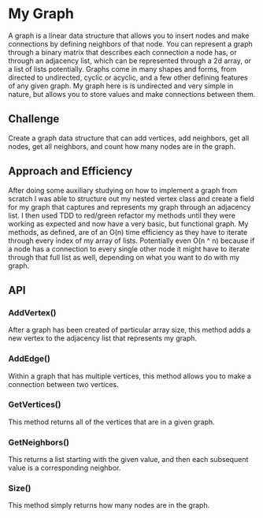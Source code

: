 # My Graph

A graph is a linear data structure that allows you to insert nodes and make connections by defining neighbors of that node.  You can represent a graph through a binary matrix that describes each connection a node has, or through an adjacency list, which can be represented through a 2d array, or a list of lists potentially.  Graphs come in many shapes and forms, from directed to undirected, cyclic or acyclic, and a few other defining features of any given graph.  My graph here is is undirected and very simple in nature, but allows you to store values and make connections between them.

## Challenge

Create a graph data structure that can add vertices, add neighbors, get all nodes, get all neighbors, and count how many nodes are in the graph.

## Approach and Efficiency

After doing some auxiliary studying on how to implement a graph from scratch I was able to structure out my nested vertex class and create a field for my graph that captures and represents my graph through an adjacency list.  I then used TDD to red/green refactor my methods until they were working as expected and now have a very basic, but functional graph.  My methods, as defined, are of an O\(n\) time efficiency as they have to iterate through every index of my array of lists.  Potentially even O\(n ^ n\) because if a node has a connection to every single other node it might have to iterate through that full list as well, depending on what you want to do with my graph.

## API

### AddVertex\(\)

After a graph has been created of particular array size, this method adds a new vertex to the adjacency list that represents my graph.

### AddEdge\(\)

Within a graph that has multiple vertices, this method allows you to make a connection between two vertices.

### GetVertices\(\)

This method returns all of the vertices that are in a given graph.

### GetNeighbors\(\)

This returns a list starting with the given value, and then each subsequent value is a corresponding neighbor.

### Size\(\)

This method simply returns how many nodes are in the graph.